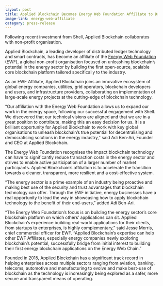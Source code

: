```yaml
---
layout: post
title: Applied Blockchain Becomes Energy Web Foundation Affiliate to Drive Blockchain Technology Implementation across the Energy Sector
image-link: energy-web-affiliate
category: press-release
---
```


<p class="post__headline">Following recent investment from Shell, Applied Blockchain collaborates with non-profit organisation.</p>

<p class="post__content">Applied Blockchain, a leading developer of distributed ledger technology and smart contracts, has become an affiliate of the <a href="https://energyweb.org/" target="_blank">Energy Web Foundation</a> (EWF), a global non-profit organisation focused on unleashing blockchain’s potential in the energy sector by building the first open-source, scalable core blockchain platform tailored specifically to the industry.</p>
<p class="post__content">As an EWF Affiliate, Applied Blockchain joins an innovative ecosystem of global energy companies, utilities, grid operators, blockchain developers and users, and infrastructure providers, collaborating on implementation of large-scale energy projects at the cutting-edge of blockchain technology.</p>
<p class="post__content">“Our affiliation with the Energy Web Foundation allows us to expand our work in the energy space, following our successful engagement with Shell. We discovered that our technical visions are aligned and that we are in a great position to contribute, making this an easy decision for us. It is a brilliant opportunity for Applied Blockchain to work with key global organisations to unleash blockchain’s true potential for decentralising and democratising solutions in the energy industry,” said Adi Ben-Ari, Founder and CEO at Applied Blockchain.</p>
<p class="post__content">The Energy Web Foundation recognises the impact blockchain technology can have to significantly reduce transaction costs in the energy sector and strives to enable active participation of a larger number of market participants. Applied Blockchain’s affiliation is to accelerate the transition towards a cleaner, transparent, more resilient and a cost-effective system.</p>
<p class="post__content">“The energy sector is a prime example of an industry being proactive and making best use of the security and trust advantages that blockchain technology can offer. Through the EWF initiative, energy businesses have a real opportunity to lead the way in showcasing how to apply blockchain technology to the benefit of their end-users,” added Adi Ben-Ari.</p>
<p class="post__content">“The Energy Web Foundation’s focus is on building the energy sector’s core blockchain platform on which others’ applications can sit. Applied Blockchain’s experience building real-world applications for their clients, from startups to enterprises, is highly complementary,” said Jesse Morris, chief commercial officer for EWF. “Applied Blockchain’s expertise can help other EWF Affiliates, especially energy companies newly exploring blockchain’s potential, successfully bridge from initial interest to building their first energy blockchain applications on the Energy Web Chain.”</p>
<p class="post__content">Founded in 2015, Applied Blockchain has a significant track record in helping enterprises across multiple sectors ranging from aviation, banking, telecoms, automotive and manufacturing to evolve and make best-use of blockchain as the technology is increasingly being explored as a safer, more secure and transparent means of operating.</p>